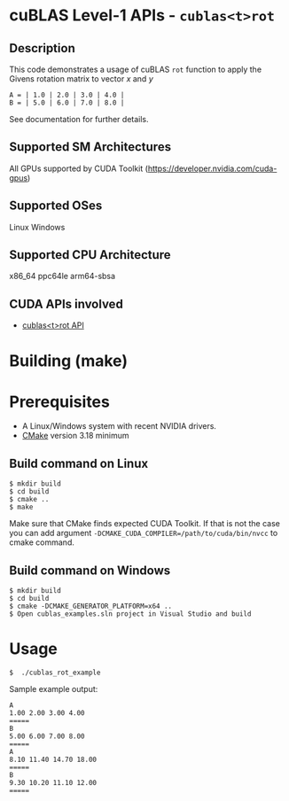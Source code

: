 # cuBLAS Level-1 APIs - `cublas<t>rot`

## Description

This code demonstrates a usage of cuBLAS `rot` function to apply the Givens rotation matrix to vector _x_ and _y_

```
A = | 1.0 | 2.0 | 3.0 | 4.0 |
B = | 5.0 | 6.0 | 7.0 | 8.0 |
```

See documentation for further details.

## Supported SM Architectures

All GPUs supported by CUDA Toolkit (https://developer.nvidia.com/cuda-gpus)

## Supported OSes

Linux
Windows

## Supported CPU Architecture

x86_64
ppc64le
arm64-sbsa

## CUDA APIs involved
- [cublas\<t>rot API](https://docs.nvidia.com/cuda/cublas/index.html#cublas-t-rot)

# Building (make)

# Prerequisites
- A Linux/Windows system with recent NVIDIA drivers.
- [CMake](https://cmake.org/download) version 3.18 minimum

## Build command on Linux
```
$ mkdir build
$ cd build
$ cmake ..
$ make
```
Make sure that CMake finds expected CUDA Toolkit. If that is not the case you can add argument `-DCMAKE_CUDA_COMPILER=/path/to/cuda/bin/nvcc` to cmake command.

## Build command on Windows
```
$ mkdir build
$ cd build
$ cmake -DCMAKE_GENERATOR_PLATFORM=x64 ..
$ Open cublas_examples.sln project in Visual Studio and build
```

# Usage
```
$  ./cublas_rot_example
```

Sample example output:

```
A
1.00 2.00 3.00 4.00
=====
B
5.00 6.00 7.00 8.00
=====
A
8.10 11.40 14.70 18.00
=====
B
9.30 10.20 11.10 12.00
=====
```

